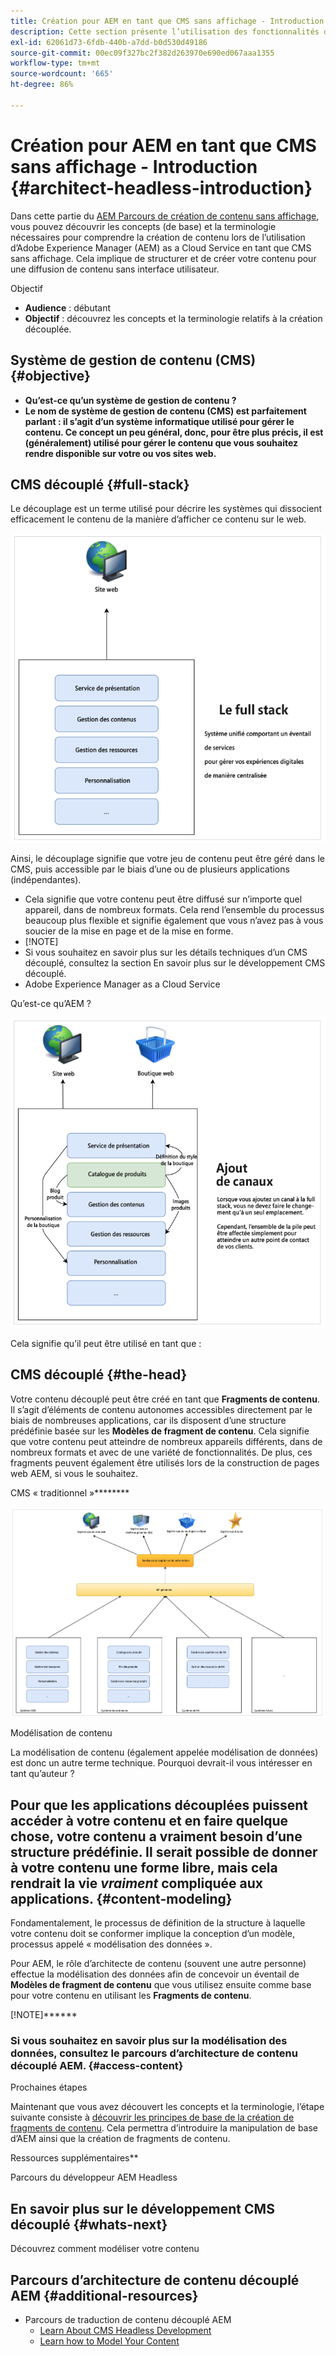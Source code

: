 ```yaml
---
title: Création pour AEM en tant que CMS sans affichage - Introduction
description: Cette section présente l’utilisation des fonctionnalités d’Adobe Experience Manager as a Cloud Service as a Headless CMS pour créer du contenu pour votre projet.
exl-id: 62061d73-6fdb-440b-a7dd-b0d530d49186
source-git-commit: 00ec09f327bc2f382d263970e690ed067aaa1355
workflow-type: tm+mt
source-wordcount: '665'
ht-degree: 86%

---
```


# Création pour AEM en tant que CMS sans affichage - Introduction {#architect-headless-introduction}

Dans cette partie du [AEM Parcours de création de contenu sans affichage](overview.md), vous pouvez découvrir les concepts (de base) et la terminologie nécessaires pour comprendre la création de contenu lors de l’utilisation d’Adobe Experience Manager (AEM) as a Cloud Service en tant que CMS sans affichage. Cela implique de structurer et de créer votre contenu pour une diffusion de contenu sans interface utilisateur.

Objectif

* **Audience** : débutant
* **Objectif** : découvrez les concepts et la terminologie relatifs à la création découplée.

## Système de gestion de contenu (CMS) {#objective}

* **Qu’est-ce qu’un système de gestion de contenu ?**
* **Le nom de système de gestion de contenu (CMS) est parfaitement parlant : il s’agit d’un système informatique utilisé pour gérer le contenu. Ce concept un peu général, donc, pour être plus précis, il est (généralement) utilisé pour gérer le contenu que vous souhaitez rendre disponible sur votre ou vos sites web.**

## CMS découplé {#full-stack}

Le découplage est un terme utilisé pour décrire les systèmes qui dissocient efficacement le contenu de la manière d’afficher ce contenu sur le web.

![Traditionnellement, vous gérez le contenu dans un CMS qui est responsable du rendu de ce contenu sur vos pages web.](/help/journey-headless/developer/assets/full-stack.png)

Ainsi, le découplage signifie que votre jeu de contenu peut être géré dans le CMS, puis accessible par le biais d’une ou de plusieurs applications (indépendantes).

* Cela signifie que votre contenu peut être diffusé sur n’importe quel appareil, dans de nombreux formats. Cela rend l’ensemble du processus beaucoup plus flexible et signifie également que vous n’avez pas à vous soucier de la mise en page et de la mise en forme.
* [!NOTE]
* Si vous souhaitez en savoir plus sur les détails techniques d’un CMS découplé, consultez la section En savoir plus sur le développement CMS découplé.
* Adobe Experience Manager as a Cloud Service

Qu’est-ce qu’AEM ?

![Tout d’abord, AEM est un système de gestion de contenu qui propose un large éventail de fonctionnalités qui peuvent également être personnalisées pour répondre à vos besoins.](/help/journey-headless/developer/assets/adding-channel.png)

Cela signifie qu’il peut être utilisé en tant que :

## CMS découplé {#the-head}

Votre contenu découplé peut être créé en tant que **Fragments de contenu**.
Il s’agit d’éléments de contenu autonomes accessibles directement par le biais de nombreuses applications, car ils disposent d’une structure prédéfinie basée sur les **Modèles de fragment de contenu**.
Cela signifie que votre contenu peut atteindre de nombreux appareils différents, dans de nombreux formats et avec de une variété de fonctionnalités.
De plus, ces fragments peuvent également être utilisés lors de la construction de pages web AEM, si vous le souhaitez.

CMS « traditionnel »********

![Le contenu est créé pour les pages web à l’aide de divers composants qui définissent la manière dont le contenu sera rendu sur votre site web. AEM fait également preuve dans ce cas d’une extrême flexibilité, car votre équipe de projet peut développer des composants personnalisés.](/help/journey-headless/developer/assets/headless-cms.png)

Modélisation de contenu

La modélisation de contenu (également appelée modélisation de données) est donc un autre terme technique. Pourquoi devrait-il vous intéresser en tant qu’auteur ?

## Pour que les applications découplées puissent accéder à votre contenu et en faire quelque chose, votre contenu a vraiment besoin d’une structure prédéfinie. Il serait possible de donner à votre contenu une forme libre, mais cela rendrait la vie *vraiment* compliquée aux applications. {#content-modeling}

Fondamentalement, le processus de définition de la structure à laquelle votre contenu doit se conformer implique la conception d’un modèle, processus appelé « modélisation des données ».

Pour AEM, le rôle d’architecte de contenu (souvent une autre personne) effectue la modélisation des données afin de concevoir un éventail de **Modèles de fragment de contenu** que vous utilisez ensuite comme base pour votre contenu en utilisant les **Fragments de contenu**.

[!NOTE]******

### Si vous souhaitez en savoir plus sur la modélisation des données, consultez le parcours d’architecture de contenu découplé AEM. {#access-content}

Prochaines étapes

Maintenant que vous avez découvert les concepts et la terminologie, l’étape suivante consiste à [découvrir les principes de base de la création de fragments de contenu](basics.md). Cela permettra d’introduire la manipulation de base d’AEM ainsi que la création de fragments de contenu.

Ressources supplémentaires**

Parcours du développeur AEM Headless

## En savoir plus sur le développement CMS découplé {#whats-next}

Découvrez comment modéliser votre contenu[](basics.md)

## Parcours d’architecture de contenu découplé AEM {#additional-resources}

* Parcours de traduction de contenu découplé AEM
   * [Learn About CMS Headless Development](/help/journey-headless/developer/learn-about.md)
   * [Learn how to Model Your Content](/help/journey-headless/developer/model-your-content.md)
